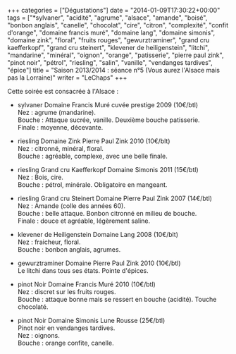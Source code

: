 +++
categories = ["Dégustations"]
date = "2014-01-09T17:30:22+00:00"
tags = ["*sylvaner", "acidité", "agrume", "alsace", "amande", "boisé", "bonbon anglais", "canelle", "chocolat", "cire", "citron", "complexité", "confit d'orange", "domaine francis muré", "domaine lang", "domaine simonis", "domaine zink", "floral", "fruits rouges", "gewurztraminer", "grand cru kaefferkopf", "grand cru steinert", "klevener de heiligenstein", "litchi", "mandarine", "minéral", "oignon", "orange", "patisserie", "pierre paul zink", "pinot noir", "pétrol", "riesling", "salin", "vanille", "vendanges tardives", "épice"] 
title = "Saison 2013/2014 : séance n°5 (Vous aurez l'Alsace mais pas la Lorraine)"
writer = "LeChaps"
+++

Cette soirée est consacrée à l'Alsace :

* sylvaner Domaine Francis Muré cuvée prestige 2009 (10€/btl)  
Nez : agrume (mandarine).  
Bouche : Attaque sucrée, vanille. Deuxième bouche patisserie.  
Finale : moyenne, décevante.  

* riesling Domaine Zink Pierre Paul Zink 2010 (10€/blt) <i class="fa fa-plus-circle"></i>  
Nez : citronné, minéral, floral.  
Bouche : agréable, complexe, avec une belle finale.

* riesling Grand cru Kaefferkopf Domaine Simonis 2011 (15€/btl)  
Nez : Bois, cire.  
Bouche : pétrol, minérale. Obligatoire en mangeant.

* riesling Grand cru Steinert Domaine Pierre Paul Zink 2007 (14€/btl) <i class="fa fa-plus-circle"></i>  
Nez : Amande (colle des années 60).  
Bouche : belle attaque. Bonbon citronné en milieu de bouche.  
Finale : douce et agréable, légèrement saline.

* klevener de Heiligenstein Domaine Lang 2008 (10€/blt)  
Nez : fraicheur, floral.  
Bouche : bonbon anglais, agrumes.

* gewurztraminer Domaine Pierre Paul Zink 2010 (10€/btl) <i class="fa fa-plus-circle"></i>  
Le litchi dans tous ses états. Pointe d'épices.

* pinot Noir Domaine Francis Muré 2010 (10€/btl)  
Nez : discret sur les fruits rouges.  
Bouche : attaque bonne mais se ressert en bouche (acidité). Touche chocolaté.

* pinot Noir Domaine Simonis Lune Rousse  (25€/btl)  
Pinot noir en vendanges tardives.  
Nez : oignons.  
Bouche : orange confite, canelle.
